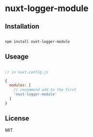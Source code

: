 # nuxt-logger-module

## Installation

```bash

npm install nuxt-logger-module

```

## Useage

```js

// in nuxt.config.js

{
  modules: [
    // recommend add to the first
    'nuxt-logger-module'
  ]
}

```

## License

MIT
